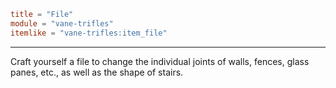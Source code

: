 ```toml
title = "File"
module = "vane-trifles"
itemlike = "vane-trifles:item_file"
```
---
Craft yourself a file to change the individual joints of walls, fences, glass panes, etc., as well as the shape of stairs.
